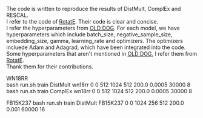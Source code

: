 The code is written to reproduce the results of DistMult, ComplEx and RESCAL.  
I refer to the code of [RotatE](https://github.com/DeepGraphLearning/KnowledgeGraphEmbedding).
Their code is clear and concise.  
I refer the hyperparameters from [OLD DOG](https://openreview.net/forum?id=BkxSmlBFvr).
For each model, we have hyperparameters which include batch_size, negative_sample_size, embedding_size, gamma, 
learning_rate and optimizers. The optimizers incluede Adam and Adagrad, which have been integrated into the code. 
Some hyperparameters that aren't mentioned in [OLD DOG](https://openreview.net/forum?id=BkxSmlBFvr), I refer them from [RotatE](https://github.com/DeepGraphLearning/KnowledgeGraphEmbedding).  
Thank them for their contributions.
  
WN18RR  
bash run.sh train DistMult wn18rr 0 0 512 1024 512 200.0 0.0005 30000 8  
bash run.sh train ComplEx wn18rr 0 0 512 1024 512 200.0 0.0005 30000 8

FB15K237
bash run.sh train DistMult FB15K237 0 0 1024 256 512 200.0 0.001 60000 16
